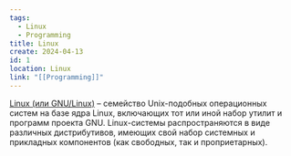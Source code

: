 ```yaml
---
tags:
  - Linux
  - Programming
title: Linux
create: 2024-04-13
id: 1
location: Linux
link: "[[Programming]]"
---
```


[Linux (или GNU/Linux)](https://en.wikipedia.org/wiki/Linux) – семейство Unix-подобных операционных систем на базе ядра Linux, включающих тот или иной набор утилит и программ проекта GNU. Linux-системы распространяются в виде различных дистрибутивов, имеющих свой набор системных и прикладных компонентов (как свободных, так и проприетарных).